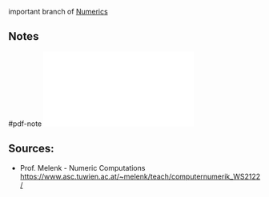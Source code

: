 important branch of [Numerics](Numerics.md)


## Notes
#pdf-note 
![numerics-13-conditioning.pdf](numerics-13-conditioning.pdf)


## Sources:
- Prof. Melenk - Numeric Computations https://www.asc.tuwien.ac.at/~melenk/teach/computernumerik_WS2122/